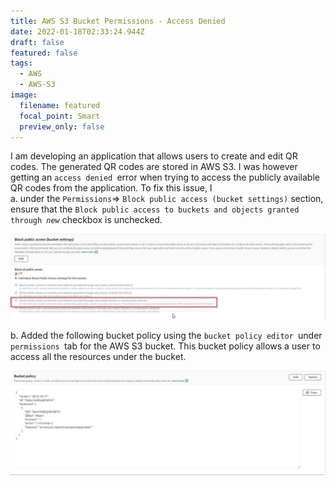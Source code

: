 ```yaml
---
title: AWS S3 Bucket Permissions - Access Denied
date: 2022-01-18T02:33:24.944Z
draft: false
featured: false
tags:
  - AWS
  - AWS-S3
image:
  filename: featured
  focal_point: Smart
  preview_only: false
---
```

I am developing an application that allows users to create and edit QR codes. The generated QR codes are stored in AWS S3. I was however getting an `access denied `error when trying to access the publicly available QR codes from the application.  To fix this issue, I \
a. under the `Permissions`=> `Block public access (bucket settings)` section, ensure that the `Block public access to buckets and objects granted through `*`new`* checkbox is unchecked. 

![](2022-01-17-20_40_30-window.jpg)

b. Added the following bucket policy using the `bucket policy editor `under `permissions `tab for the AWS S3 bucket. This bucket policy allows a user to access all the resources under the bucket. 

![](2022-01-17-20_29_48-clipboard.jpg)